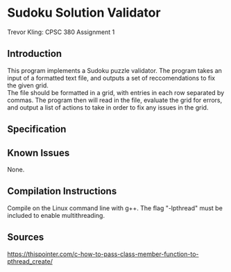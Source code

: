 # Sudoku Solution Validator

Trevor Kling: CPSC 380 Assignment 1

## Introduction
This program implements a Sudoku puzzle validator.  The program takes an input of a formatted text file, and outputs a set of reccomendations to fix the given grid.   
The file should be formatted in a grid, with entries in each row separated by commas.  The program then will read in the file, evaluate the grid for errors, and output
a list of actions to take in order to fix any issues in the grid.

## Specification

## Known Issues
None.

## Compilation Instructions
Compile on the Linux command line with g++.  The flag "-lpthread" must be included to enable multithreading.

## Sources

https://thispointer.com/c-how-to-pass-class-member-function-to-pthread_create/
